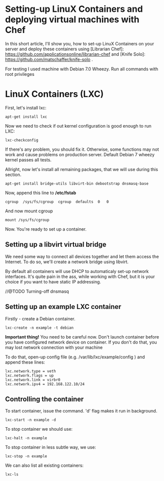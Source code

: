 Setting-up LinuX Containers and deploying virtual machines with Chef
==========

In this short article, I'll show you, how to set-up LinuX Containers on your server and deploy 
these containers using [Librarian Chef]: https://github.com/applicationsonline/librarian-chef and
[Knife Solo]: https://github.com/matschaffer/knife-solo .

For testing I used machine with Debian 7.0 Wheezy. Run all commands with root privileges

LinuX Containers (LXC)
=========

First, let's install lxc:

    apt-get install lxc

Now we need to check if out kernel configuration is good enough to run LXC:

    lxc-checkconfig 

If there's any problem, you should fix it. Otherwise, some functions may not work and cause
problems on production server. Default Debian 7 wheezy kernel passes all tests.

Allright, now let's install all remaining packages, that we will use during this section.

    apt-get install bridge-utils libvirt-bin debootstrap dnsmasq-base

Now, append this line to **/etc/fstab**

    cgroup  /sys/fs/cgroup  cgroup  defaults  0   0

And now mount cgroup

    mount /sys/fs/cgroup

Now. You're ready to set up a container.

Setting up a libvirt virtual bridge
---------

We need some way to connect all devices together and let them access the Internet. To do so, we'll
create a network bridge using libvirt.

By default all containers will use DHCP to automaticaly set-up network interfaces. It's quite pain
in the ass, while working with Chef, but it is your choice if you want to have static IP addressing.

//@TODO Turning-off dnsmasq


Setting up an example LXC container
------------

Firstly - create a Debian container. 

    lxc-create -n example -t debian

**Important thing!** You need to be careful now. Don't launch container before you have configured
network device on container. If you don't do that, you may lost network connection with your 
machine

To do that, open-up config file (e.g. /var/lib/lxc/example/config ) and append these lines:

    lxc.network.type = veth                
    lxc.network.flags = up                 
    lxc.network.link = virbr0              
    lxc.network.ipv4 = 192.168.122.10/24   

Controlling the container
----------

To start container, issue the command. 'd' flag makes it run in background.
    
    lxc-start -n example -d

To stop container we should use:

    lxc-halt -n example

To stop container in less subtle way, we use:

    lxc-stop -n example

We can also list all existing containers:

    lxc-ls

